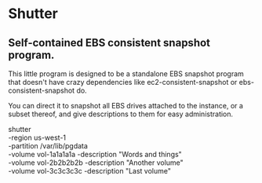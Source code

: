 # Shutter
## Self-contained EBS consistent snapshot program.

This little program is designed to be a standalone EBS snapshot program
that doesn't have crazy dependencies like ec2-consistent-snapshot or
ebs-consistent-snapshot do.

You can direct it to snapshot all EBS drives attached to the instance,
or a subset thereof, and give descriptions to them for easy
administration.

shutter \
  -region us-west-1 \
  -partition /var/lib/pgdata \
  -volume vol-1a1a1a1a -description "Words and things" \
  -volume vol-2b2b2b2b -description "Another volume" \
  -volume vol-3c3c3c3c -description "Last volume"

